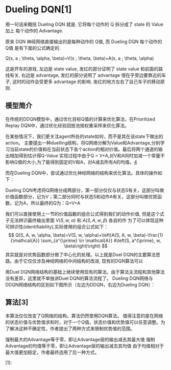 

<!--
 * @version:
 * @Author:  StevenJokess https://github.com/StevenJokess
 * @Date: 2020-12-25 00:28:10
 * @LastEditors:  StevenJokess https://github.com/StevenJokess
 * @LastEditTime: 2020-12-25 00:29:33
 * @Description:
 * @TODO::
 * @Reference:
-->

# Dueling DQN[1]

用一句话来概括 Dueling DQN 就是. 它将每个动作的 Q 拆分成了 state 的 Value 加上 每个动作的 Advantage.



原来 DQN 神经网络直接输出的是每种动作的 Q值, 而 Dueling DQN 每个动作的 Q值 是有下面的公式确定的.

Q(s, a ; \theta, \alpha, \beta)=V(s ; \theta, \beta)+A(s, a ; \theta, \alpha)

这是开车的游戏, 左边是 state value, 发红的部分证明了 state value 和前面的路线有关, 右边是 advantage, 发红的部分说明了 advantage 很在乎旁边要靠近的车子, 这时的动作会受更多 advantage 的影响. 发红的地方左右了自己车子的移动原则.

## 模型简介

在传统的DDQN模型中，通过优化目标Q值的计算来优化算法，在Prioritized Replay DQN中，通过优化经验回放池按权重采样来优化算法。

在某些情况下，我们更关注agent所处的state如何，而不是其在该state下做出的action。
主要提出一种duelling结构，将Q网络分解为Value和Advantage,分别学习当前state的价值和在当前状态下各个action的相对价值。最后将两个通道的输出相加得到估计得Q-Value
实现过程中由于Q = V+A,对V和A同时加减一个常量不影响Q值的大小,为了能得到固定的V和A，对A减去所有A的均值。[4]

而在Dueling DQN中，尝试通过优化神经网络的结构来优化算法。具体的操作如下：

Dueling DQN考虑将Q网络分成两部分，第一部分仅仅与状态S有关，这部分叫做价值函数部分，记为V；第二部分同时与状态S和动作A有关，这部分叫做优势函数，记为A，所以最终的Q为：Q=V+A

我们可以直接使用上一节的价值函数的组合公式得到我们的动作价值, 但是这个式子无法辨识最终输出里面 $V(S, w, \alpha)$ 和 $A(S, A, w, \beta)$ 各自的作 为了可以体现这种可辨识性(identifiability),实际使用的组合公式如下：
$$
Q(S, A, w, \alpha, \beta)=V(S, w, \alpha)+\left(A(S, A, w, \beta)-\frac{1}{\mathcal{A}} \sum_{a^{\prime} \in \mathcal{A}} A\left(S, a^{\prime}, w, \beta\right)\right)
$$
其实就是对优势函数部分做了中心化的处理。以上就是Duel DQN的主要算法思路。由于它仅仅涉及神经网络的中间结构的改进, 现有的DQN算法可以

用Duel DQN网络结构的基础上继续使用现有的算法。由于算法主流程和其他算法没有差异，这里就不单独讲Duel DQN的算法流程了。
Dueling DQN网络与DDQN网络结构的区别如下图所示（左边为DDQN，右边为Dueling DQN）：

## 算法[3]

本算法仅仅改变了Q网络的结构，算法仍然使用DQN算法。 值得注意的是在网络的状态价值与优势值求和时，对于一个Q值，状态价值和优势值可以任意调整。为了解决这种不确定性，作者提出了两种方式来限制优势值的范围。

强制最大的Advantage等于零，即让Advantage层的输出减去其最大值
强制Advantage的均值等于零，即让Advantage层的输出减去其均值
由于均值相对于最大值更加稳定，作者最终选用了后一种方式。


[1]:


[4]: https://github.com/shenweichen/ReinforcementLearning
